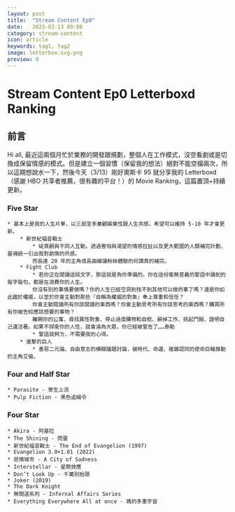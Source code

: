 ```yaml
---
layout: post
title:  "Stream Content Ep0"
date:   2023-03-13 00:00
category: stream-content
icon: article
keywords: tag1, tag2
image: letterbox.svg.png
preview: 0
---
```

# Stream Content Ep0 Letterboxd Ranking

## 前言
Hi all, 最近這兩個月忙於業務的開發跟規劃，整個人在工作模式，沒空看劇或是切換成保留情感的模式。但是建立一個習慣（保留我的想法）絕對不能空檔兩次，所以這期想說水一下，然後今天（3/13）剛好奧斯卡 95 就分享我的 Letterboxd （感謝 HBO 共享者推薦，很有趣的平台！）的 Movie Ranking，這篇置頂+持續更新。

###  Five Star 
    * 基本上是我的人生片單，以三部至多兼顧娛樂性跟人生共感，希望可以維持 5-10 年才會更新。
        * 新世紀福音戰士
            * 碇真嗣與不同人互動，透過害怕與渴望的情感拉扯以及更大範圍的人類補完計劃、靈魂統一引出我對劇情的共感。
            而長達 20 年的主角成長曲線讓粉絲體驗的何謂真的補完。
        * Fight Club
            * 若你正在閱讀這段文字，那這就是為你準備的。你在這份毫無意義的警語中讀到的每字每句，都是在浪費你的人生。
            你沒有別的事情要做嗎？你的人生已經空洞到找不到其他可以做的事了嗎？還是你如此趨於權威，以至於你會主動對那些『自稱為權威的對象』奉上尊重和信任？
            你會主動閱讀所有你該閱讀的東西嗎？你會主動思考所有你該思考的東西嗎？購買所有你被告知應該想要的事物？
            離開你的公寓、尋找異性對象、停止過度購物和自慰、辭掉工作、挑起鬥毆、證明自己還活著。如果不捍衛你的人性，就會淪為大眾，你已經被警告了……泰勒
            * 警語就夠ㄌ，不需要我的心得。
        * 進擊的巨人
            * 善惡二元論、自由意志的模糊議題討論，被時代、命運、複雜認同的使命巨輪推動的主角艾倫。

### Four and Half Star
	* Parasite - 寄生上流
	* Pulp Fiction - 黑色追緝令

### Four Star
	* Akira - 阿基拉
	* The Shining - 閃靈
	* 新世紀福音戰士 - The End of Evangelion (1997)
	* Evangelion 3.0+1.01 (2022)
	* 悲情城市 - A City of Sadness
	* Interstellar - 星際效應
	* Don’t Look Up - 千萬別抬頭
	* Joker (2019)
	* The Dark Knight
	* 無間道系列 - Infernal Affairs Series
	* Everything Everywhere All at once - 媽的多重宇宙